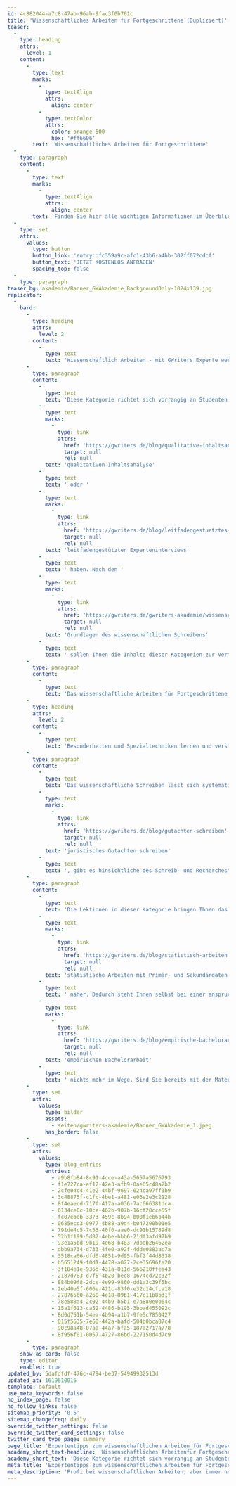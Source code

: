 ```yaml
---
id: 4c882044-a7c8-47ab-96ab-9fac3f0b761c
title: 'Wissenschaftliches Arbeiten für Fortgeschrittene (Dupliziert)'
teaser:
  -
    type: heading
    attrs:
      level: 1
    content:
      -
        type: text
        marks:
          -
            type: textAlign
            attrs:
              align: center
          -
            type: textColor
            attrs:
              color: orange-500
              hex: '#ff6606'
        text: 'Wissenschaftliches Arbeiten für Fortgeschrittene'
  -
    type: paragraph
    content:
      -
        type: text
        marks:
          -
            type: textAlign
            attrs:
              align: center
        text: 'Finden Sie hier alle wichtigen Informationen im Überblick. Benötigen Sie weitere Unterstützung?'
  -
    type: set
    attrs:
      values:
        type: button
        button_link: 'entry::fc359a9c-afc1-43b6-a4bb-302ff072cdcf'
        button_text: 'JETZT KOSTENLOS ANFRAGEN'
        spacing_top: false
  -
    type: paragraph
teaser_bg: akademie/Banner_GWAkademie_BackgroundOnly-1024x139.jpg
replicator:
  -
    bard:
      -
        type: heading
        attrs:
          level: 2
        content:
          -
            type: text
            text: 'Wissenschaftlich Arbeiten - mit GWriters Experte werden!'
      -
        type: paragraph
        content:
          -
            type: text
            text: 'Diese Kategorie richtet sich vorrangig an Studenten und Doktoranden, die Antworten auf spezifische Detailfragen zu wissenschaftlichen Arbeitstechniken wie beispielsweise der '
          -
            type: text
            marks:
              -
                type: link
                attrs:
                  href: 'https://gwriters.de/blog/qualitative-inhaltsanalyse-voraussetzungen'
                  target: null
                  rel: null
            text: 'qualitativen Inhaltsanalyse'
          -
            type: text
            text: ' oder '
          -
            type: text
            marks:
              -
                type: link
                attrs:
                  href: 'https://gwriters.de/blog/leitfadengestuetztes-experteninterview'
                  target: null
                  rel: null
            text: 'leitfadengestützten Experteninterviews'
          -
            type: text
            text: ' haben. Nach den '
          -
            type: text
            marks:
              -
                type: link
                attrs:
                  href: 'https://gwriters.de/gwriters-akademie/wissenschaftliches-arbeiten-anfeanger'
                  target: null
                  rel: null
            text: 'Grundlagen des wissenschaftlichen Schreibens'
          -
            type: text
            text: ' sollen Ihnen die Inhalte dieser Kategorien zur Vertiefung Ihres eignen Wissens und zur Unterstützung bei Ihrer akademischen Abschlussarbeit dienen.'
      -
        type: paragraph
        content:
          -
            type: text
            text: 'Das wissenschaftliche Arbeiten für Fortgeschrittene baut auf dem wissenschaftlichen Arbeiten für Einsteiger auf. So können Sie von den absoluten Grundlagen bis zu den spezialisiertesten Arbeitstechniken alle einzelnen Lektionen strukturiert durcharbeiten und Wissenslücken schließen. Ganz gleich, ob Sie mit Ihrer Abschlussarbeit noch gar nicht begonnen haben oder Ihre fertige Masterarbeit vor der Abgabe steht.'
      -
        type: heading
        attrs:
          level: 2
        content:
          -
            type: text
            text: 'Besonderheiten und Spezialtechniken lernen und verstehen'
      -
        type: paragraph
        content:
          -
            type: text
            text: 'Das wissenschaftliche Schreiben lässt sich systematisch in Bereiche unterteilen. Aufgrund der Tatsache, dass die verschiedenen Fachbereiche spezifische Anforderungen stellen, müssen diese auch hinsichtlich der wissenschaftlichen Arbeitstechniken getrennt betrachtet werden. Ein häufiges Beispiel ist hier der Fachbereich Jura. Wenn Sie im Rahmen Ihrer Seminar- oder Abschlussarbeit ein '
          -
            type: text
            marks:
              -
                type: link
                attrs:
                  href: 'https://gwriters.de/blog/gutachten-schreiben'
                  target: null
                  rel: null
            text: 'juristisches Gutachten schreiben'
          -
            type: text
            text: ', gibt es hinsichtliche des Schreib- und Recherchestils eine ganze Reihe von Besonderheiten zu beachten.'
      -
        type: paragraph
        content:
          -
            type: text
            text: 'Die Lektionen in dieser Kategorie bringen Ihnen das wissenschaftliche Schreiben in Ihrem Fachbereich und auch fortgeschrittene Methoden wie das '
          -
            type: text
            marks:
              -
                type: link
                attrs:
                  href: 'https://gwriters.de/blog/statistisch-arbeiten'
                  target: null
                  rel: null
            text: 'statistische Arbeiten mit Primär- und Sekundärdaten'
          -
            type: text
            text: ' näher. Dadurch steht Ihnen selbst bei einer anspruchsvollen, '
          -
            type: text
            marks:
              -
                type: link
                attrs:
                  href: 'https://gwriters.de/blog/empirische-bachelorarbeit-schreiben'
                  target: null
                  rel: null
            text: 'empirischen Bachelorarbeit'
          -
            type: text
            text: ' nichts mehr im Wege. Sind Sie bereits mit der Materie vertraut, dann laden wir auch Sie herzlich dazu ein, in unsere Materialien einzusteigen, um Ihr vorhandenes Wissen zu vertiefen oder sogar eventuelle Wissenslücken zu schließen. Schließlich begleitet Sie das wissenschaftliche Arbeiten vom Beginn des Studiums bis hin zur Doktorarbeit und sogar darüber hinaus.'
      -
        type: set
        attrs:
          values:
            type: bilder
            assets:
              - seiten/gwriters-akademie/Banner_GWAkademie_1.jpeg
            has_border: false
      -
        type: set
        attrs:
          values:
            type: blog_entries
            entries:
              - a9b8fb84-8c91-4cce-a43a-5657a5676793
              - f1e727ca-ef12-42e3-afb9-0ae65c48a2b2
              - 2cfe04c4-41e2-44bf-9697-024ca97ff3b9
              - 3c48875f-c1fc-4be1-a481-e06e2e3c2128
              - 8f4eaecd-717f-417a-a036-7ac666381dca
              - 6134ce0c-10ce-462b-907b-16cf20cce55f
              - fc07ebeb-3373-459c-8b94-b00f1eb6b44b
              - 0685ecc3-0977-4b88-a9d4-b047290b01e5
              - 791de4c5-7c53-40f0-aae0-dc91b15789d8
              - 52b1f199-5d82-4ebe-bbb6-21df3afd97b9
              - 93e1a5bd-9b19-4e68-b483-7dbeb26462ea
              - dbb9a734-d733-4fe0-a92f-4dde0883ac7a
              - 3518ca66-dfd0-4851-9d95-fbf2f44d8338
              - b5651249-f0d1-4478-a027-2ce35696fa20
              - 3f184e1e-936d-431a-811d-566210ffea43
              - 2187d783-d7f5-4b20-bec8-1674cd72c32f
              - 884b09f8-2dce-4e99-9860-dd1a3c39f5bc
              - 2eb40e5f-606e-421c-83f0-e32c14cfca18
              - 27876560-a260-4e18-89b1-417c11b8b31f
              - 78e588a4-2c02-44b9-b5b1-e7a880e0b64c
              - 15a1f613-ca52-4486-b195-3bbad455092c
              - 8d0d751b-54ea-4b94-a1b7-9fe5c7850427
              - 015f5635-7e60-442a-bafd-504b0bca87c4
              - 90c98a48-07aa-44a7-bfa5-187a2717a778
              - 8f956f01-0057-4727-86bd-227150d4d7c9
      -
        type: paragraph
    show_as_card: false
    type: editor
    enabled: true
updated_by: 5dafdfdf-476c-4794-be37-54949932513d
updated_at: 1619610016
template: default
use_meta_keywords: false
no_index_page: false
no_follow_links: false
sitemap_priority: '0.5'
sitemap_changefreq: daily
override_twitter_settings: false
override_twitter_card_settings: false
twitter_card_type_page: summary
page_title: 'Expertentipps zum wissenschaftlichen Arbeiten für Fortgeschrittene'
academy_short_text-headline: 'Wissenschaftliches Arbeitenfür Fortgeschrittene'
academy_short_text: 'Diese Kategorie richtet sich vorrangig an Studenten und Doktoranden, die zum Beispiel Antworten auf gewisse Detailfragen zum Literaturverzeichnis oder Zitieren suchen oder einfach zur eigenen Wissensbildung beitragen möchten. Nach der Grundlage des wissenschaftlichen Schreibens sind tiefgreifendere Faktoren wichtig. Diese gehen wir im Folgenden intensiv an.'
meta_title: 'Expertentipps zum wissenschaftlichen Arbeiten für Fortgeschrittene'
meta_description: 'Profi bei wissenschaftlichen Arbeiten, aber immer noch Detailfragen in manchen Situationen? Hier finden Sie die wichtigste Informationen auf einem Blick.'
---
```

